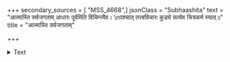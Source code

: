 +++
secondary_sources = [ "MSS_4668",]
jsonClass = "Subhaashita"
text = "आत्मास्ति सर्वजगताम् आधारः पूर्वमिति विचिन्त्यैव।  \nपश्चात् तत्त्वविचारः कुड्ये सत्येव चित्रकर्म स्यात्॥"
title = "आत्मास्ति सर्वजगताम्"

+++

<details><summary>Text</summary>

आत्मास्ति सर्वजगताम् आधारः पूर्वमिति विचिन्त्यैव।  
पश्चात् तत्त्वविचारः कुड्ये सत्येव चित्रकर्म स्यात्॥
</details>
